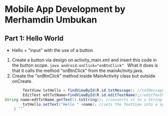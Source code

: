 # Mobile App Development by Merhamdin Umbukan

## Part 1: Hello World
* Hello + "input" with the use of a button
1. Create a button via design on activity_main.xml and insert this code in the button scope.
```java android:onClick="onBtnClick" ```
What it does is that it calls the method "onBtnClick" from the mainActivity.java.
2. Create the "onBtnClick" method inside MainActivity class but outside onCreate.
```java public void onBtnClick(View view){
        TextView txtHello = findViewById(R.id.txtMessage); //txtMessage is the id of the text that displays Hello World. It gives the identity as a TextView in here rather than just only being an id.
        EditText edtTxtName=findViewById(R.id.editTextName);//editTextName is the id of the editText(editable Text)
String name=edtTxtName.getText().toString(); //converts it to a String
        txtHello.setText("Hello " +name); //sets the TextView into a specific string
    } ```
